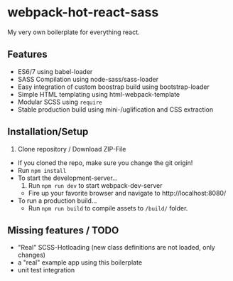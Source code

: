 # webpack-hot-react-sass

My very own boilerplate for everything react.

## Features
* ES6/7 using babel-loader
* SASS Compilation using node-sass/sass-loader
* Easy integration of custom boostrap build using bootstrap-loader
* Simple HTML templating using html-webpack-template
* Modular SCSS using `require`
* Stable production build using mini-/uglification and CSS extraction

## Installation/Setup
1. Clone repository / Download ZIP-File
  * If you cloned the repo, make sure you change the git origin!
* Run `npm install`
* To start the development-server...
  1. Run `npm run dev` to start webpack-dev-server
  * Fire up your favorite browser and navigate to http://localhost:8080/
* To run a production build...
  * Run `npm run build` to compile assets to `/build/` folder.

## Missing features / TODO
- "Real" SCSS-Hotloading (new class definitions are not loaded, only changes)
- a "real" example app using this boilerplate
- unit test integration
